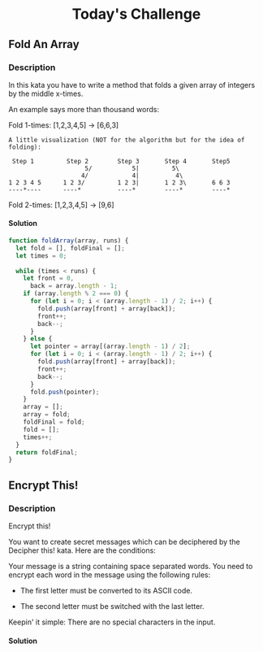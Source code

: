 # <center> Today's Challenge

## Fold An Array

### Description

In this kata you have to write a method that folds a given array of integers by the middle x-times.

An example says more than thousand words:

Fold 1-times:
[1,2,3,4,5] -> [6,6,3]

```
A little visualization (NOT for the algorithm but for the idea of folding):

 Step 1         Step 2        Step 3       Step 4       Step5
                     5/           5|         5\
                    4/            4|          4\
1 2 3 4 5      1 2 3/         1 2 3|       1 2 3\       6 6 3
----*----      ----*          ----*        ----*        ----*
```

Fold 2-times:
[1,2,3,4,5] -> [9,6]

#### Solution

```js
function foldArray(array, runs) {
  let fold = [], foldFinal = [];
  let times = 0;
  
  while (times < runs) {
    let front = 0,
      back = array.length - 1;
    if (array.length % 2 === 0) {
      for (let i = 0; i < (array.length - 1) / 2; i++) {
        fold.push(array[front] + array[back]);
        front++;
        back--;
      }
    } else {
      let pointer = array[(array.length - 1) / 2];
      for (let i = 0; i < (array.length - 1) / 2; i++) {
        fold.push(array[front] + array[back]);
        front++;
        back--;
      }
      fold.push(pointer);
    }
    array = [];
    array = fold;
    foldFinal = fold;
    fold = [];
    times++;
  }
  return foldFinal;
}
```

## Encrypt This!

### Description

Encrypt this!

You want to create secret messages which can be deciphered by the Decipher this! kata. Here are the conditions:

Your message is a string containing space separated words.
You need to encrypt each word in the message using the following rules:
   - The first letter must be converted to its ASCII code.

   - The second letter must be switched with the last letter.

Keepin' it simple: There are no special characters in the input.

#### Solution
```js

```